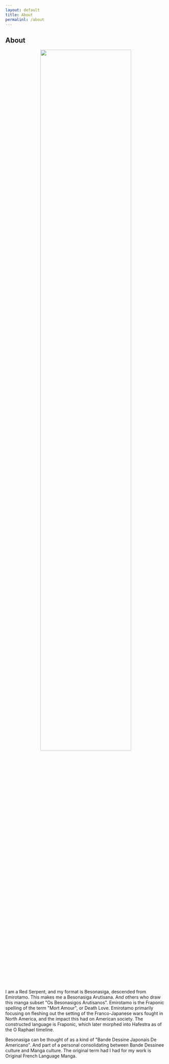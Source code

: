 ```yaml
---
layout: default
title: About
permalinl: /about
---
```

## About
<center><img src="https://lwflouisa.github.io/Portfolio/assets/img/uploadedfairy.png" width="75%"></center>

I am a Red Serpent, and my format is Besonasiga, descended from Emirotamo. This makes me a Besonasiga Arutisana. And others who draw this manga subset "Os Besonasigos Arutisanos". Emirotamo is the Fraponic spelling of the term "Mort Amour", or Death Love. Emirotamo primarily focusing on fleshing out the setting of the Franco-Japanese wars fought in North America, and the impact this had on American society. The constructed language is Fraponic, which later morphed into Hafestra as of the O Raphael timeline.

Besonasiga can be thought of as a kind of "Bande Dessine Japonais De Americano". And part of a personal consolidating between Bande Dessinee culture and Manga culture. The original term had I had for my work is Original French Language Manga.
